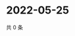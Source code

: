 # 2022-05-25

共 0 条

<!-- BEGIN WEIBO -->
<!-- 最后更新时间 Wed May 25 2022 11:19:15 GMT+0800 (China Standard Time) -->

<!-- END WEIBO -->
